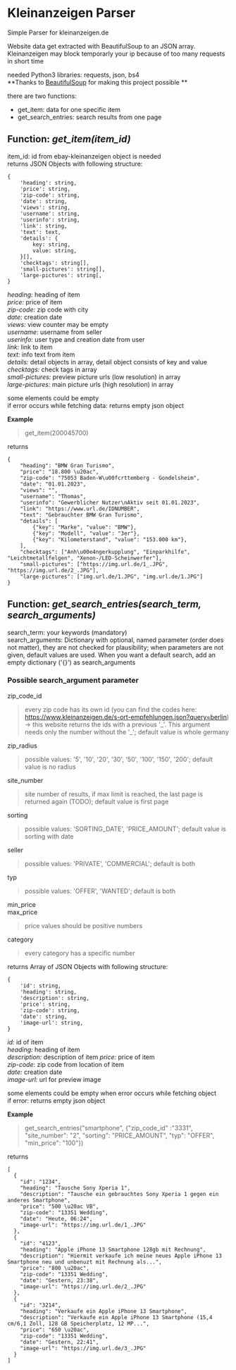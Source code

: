 # Kleinanzeigen Parser
Simple Parser for kleinanzeigen.de 

Website data get extracted with BeautifulSoup to an JSON array. Kleinanzeigen may block temporarly your ip because of too many requests in short time  

needed Python3 libraries: requests, json, bs4  
**Thanks to <a href="https://github.com/wention/BeautifulSoup4">BeautifulSoup</a> for making this project possible **

there are two functions: 
- 	get_item: data for one specific item
-	get_search_entries: search results from one page

## Function: *get_item(item_id)*

item_id: id from ebay-kleinanzeigen object is needed  
returns JSON Objects with following structure:  
```
{  
	'heading': string, 
	'price': string, 
	'zip-code': string, 
	'date': string, 
	'views': string, 
	'username': string,
	'userinfo': string,
	'link': string,
	'text': text, 
	'details': { 
		key: string, 
		value: string,
	}[], 
	'checktags': string[], 
	'small-pictures': string[],
	'large-pictures': string[,
} 
```
*heading:* heading of item  
*price:* price of item  
*zip-code:* zip code with city  
*date:* creation date  
*views:* view counter may be empty  
*username*: username from seller  
*userinfo:* user type and creation date from user  
*link:* link to item  
*text:* info text from item  
*details:* detail objects in array, detail object consists of key and value  
*checktags:* check tags in array  
*small-pictures:* preview picture urls (low resolution) in array  
*large-pictures:* main picture urls (high resolution) in array  

some elements could be empty  
if error occurs while fetching data: returns empty json object  

**Example**
> get_item(200045700)

returns
```
{  
    "heading": "BMW Gran Turismo", 
    "price": "18.800 \u20ac", 
    "zip-code": "75053 Baden-W\u00fcrttemberg - Gondelsheim", 
    "date": "01.01.2023", 
    "views": "", 
    "username": "Thomas",
    "userinfo": "Gewerblicher Nutzer\nAktiv seit 01.01.2023", 
    "link": "https://www.url.de/IDNUMBER", 
    "text": "Gebrauchter BMW Gran Turismo", 
    "details": [
        {"key": "Marke", "value": "BMW"}, 
        {"key": "Modell", "value": "3er"}, 
        {"key": "Kilometerstand", "value": "153.000 km"}, 
    ], 
    "checktags": ["Anh\u00e4ngerkupplung", "Einparkhilfe", "Leichtmetallfelgen", "Xenon-/LED-Scheinwerfer"], 
    "small-pictures": ["https://img.url.de/1_.JPG", "https://img.url.de/2_.JPG"],
    "large-pictures": ["img.url.de/1.JPG", "img.url.de/1.JPG"]
}
```

## Function: _get_search_entries(search_term, search_arguments)_

search_term: your keywords (mandatory)  
search_arguments: Dictionary with optional, named parameter (order does not matter), they are not checked for plausibility; when parameters are not given, default values are used. When you want a default search, add an empty dictionary ('{}') as search_arguments

### Possible search_argument parameter 

zip_code_id  
>every zip code has its own id (you can find the codes here: https://www.kleinanzeigen.de/s-ort-empfehlungen.json?query=berlin) -> this website returns the ids with a previous '\_'. This argument needs only the number without the '\_'; default value is whole germany    

zip_radius  
>possible values: '5', '10', '20', '30', '50', '100', '150', '200'; default value is no radius

site_number  
>site number of results, if max limit is reached, the last page is returned again (TODO); default value is first page

sorting  
>possible values: 'SORTING_DATE', 'PRICE_AMOUNT'; default value is sorting with date

seller  
>possible values: 'PRIVATE', 'COMMERCIAL'; default is both

typ  
>possible values: 'OFFER', 'WANTED'; default is both

min_price  
max_price  
>price values should be positive numbers

category  
>every category has a specific number


returns Array of JSON Objects with following structure:  

```
{  
	'id': string,  
	'heading': string,  
	'description': string,  
	'price': string,  
	'zip-code': string,  
	'date': string,  
	'image-url': string,  
}  
```

*id:* id of item  
*heading:* heading of item  
*description:* description of item
*price:* price of item  
*zip-code*: zip code from location of item  
*date:* creation date  
*image-url:* url for preview image  

some elements could be empty when error occurs while fetching object  
if error: returns empty json object  

**Example**
> get_search_entries("smartphone", {"zip_code_id" :"3331", "site_number": "2", "sorting": "PRICE_AMOUNT", "typ": "OFFER", "min_price": "100"})

returns
```
[
  {
    "id": "1234", 
    "heading": "Tausche Sony Xperia 1", 
    "description": "Tausche ein gebrauchtes Sony Xperia 1 gegen ein anderes Smartphone", 
    "price": "500 \u20ac VB", 
    "zip-code": "13351 Wedding",
    "date": "Heute, 06:24", 
    "image-url": "https://img.url.de/1_.JPG"
  }, 
  {
    "id": "4123", 
    "heading": "Apple iPhone 13 Smartphone 128gb mit Rechnung",
    "description": "Hiermit verkaufe ich meine neues Apple iPhone 13 Smartphone neu und unbenuzt mit Rechnung als...",
    "price": "800 \u20ac", 
    "zip-code": "13351 Wedding",
    "date": "Gestern, 23:38", 
    "image-url": "https://img.url.de/2_.JPG"
  }, 
  {
    "id": "3214", 
    "heading": "Verkaufe ein Apple iPhone 13 Smartphone",
    "description": "Verkaufe ein Apple iPhone 13 Smartphone (15,4 cm/6,1 Zoll, 128 GB Speicherplatz, 12 MP...", 
    "price": "650 \u20ac", 
    "zip-code": "13351 Wedding",
    "date": "Gestern, 22:41", 
    "image-url": "https://img.url.de/3_.JPG"
  }
]
```


